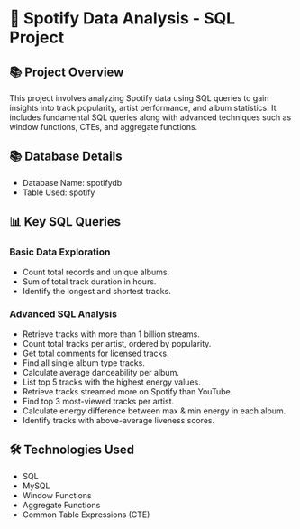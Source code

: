 # 🎵 Spotify Data Analysis - SQL Project
## 📚 Project Overview
This project involves analyzing Spotify data using SQL queries to gain insights into track popularity, artist performance, and album statistics. It includes fundamental SQL queries along with advanced techniques such as window functions, CTEs, and aggregate functions.

## 📚 Database Details

* Database Name: spotifydb
* Table Used: spotify
  
## 📊 Key SQL Queries

### Basic Data Exploration

* Count total records and unique albums.
* Sum of total track duration in hours.
* Identify the longest and shortest tracks.

### Advanced SQL Analysis

* Retrieve tracks with more than 1 billion streams.
* Count total tracks per artist, ordered by popularity.
* Get total comments for licensed tracks.
* Find all single album type tracks.
* Calculate average danceability per album.
* List top 5 tracks with the highest energy values.
* Retrieve tracks streamed more on Spotify than YouTube.
* Find top 3 most-viewed tracks per artist.
* Calculate energy difference between max & min energy in each album.
* Identify tracks with above-average liveness scores.
  
## 🛠️ Technologies Used

* SQL
* MySQL
* Window Functions
* Aggregate Functions
* Common Table Expressions (CTE)
